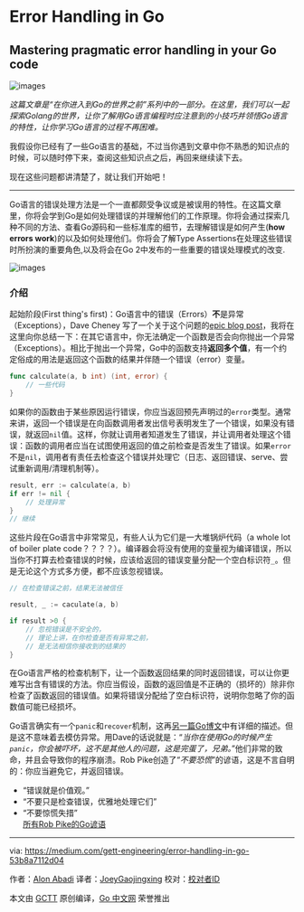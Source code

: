 # Error Handling in Go

## Mastering pragmatic error handling in your Go code

![images](https://)

*这篇文章是“在你进入到Go的世界之前”系列中的一部分。在这里，我们可以一起探索Golang的世界，让你了解用Go语言编程时应注意到的小技巧并领悟Go语言的特性，让你学习Go语言的过程不再困难。*

我假设你已经有了一些Go语言的基础，不过当你遇到文章中你不熟悉的知识点的时候，可以随时停下来，查阅这些知识点之后，再回来继续读下去。

现在这些问题都讲清楚了，就让我们开始吧！

---

Go语言的错误处理方法是一个一直都颇受争议或是被误用的特性。在这篇文章里，你将会学到Go是如何处理错误的并理解他们的工作原理。你将会通过探索几种不同的方法、查看Go源码和一些标准库的细节，去理解错误是如何产生(**how errors work**)的以及如何处理他们。你将会了解Type Assertions在处理这些错误时所扮演的重要角色,以及将会在Go 2中发布的一些重要的错误处理模式的改变.

![images](https://cdn-images-1.medium.com/max/800/1*__fmJKbSA3D0HUVDqp56IA.jpeg)

### 介绍

起始阶段(First thing's first)：Go语言中的错误（Errors）**不**是异常（Exceptions），Dave Cheney 写了一个关于这个问题的[epic blog post](https://dave.cheney.net/2012/01/18/why-go-gets-exceptions-right)，我将在这里向你总结一下：在其它语言中，你无法确定一个函数是否会向你抛出一个异常（Exceptions）。相比于抛出一个异常，Go中的函数支持**返回多个值**，有一个约定俗成的用法是返回这个函数的结果并伴随一个错误（error）变量。

```go
func calculate(a, b int) (int, error) {
    // 一些代码
}
```

如果你的函数由于某些原因运行错误，你应当返回预先声明过的`error`类型。通常来讲，返回一个错误是在向函数调用者发出信号表明发生了一个错误，如果没有错误，就返回`nil`值。这样，你就让调用者知道发生了错误，并让调用者处理这个错误：函数的调用者应当在试图使用返回的值之前检查是否发生了错误。如果`error`不是`nil`，调用者有责任去检查这个错误并处理它（日志、返回错误、serve、尝试重新调用/清理机制等）。

```go
result, err := calculate(a, b)
if err != nil {
    // 处理异常
}
// 继续
```

这些片段在Go语言中非常常见，有些人认为它们是一大堆锅炉代码（a whole lot of boiler plate code？？？？）。编译器会将没有使用的变量视为编译错误，所以当你不打算去检查错误的时候，应该给返回的错误变量分配一个空白标识符`_`。但是无论这个方式多方便，都不应该忽视错误。

```go
// 在检查错误之前，结果无法被信任

result, _ := caculate(a, b)

if result >0 {
    // 忽视错误是不安全的，
    // 理论上讲，在你检查是否有异常之前，
    // 是无法相信你接收到的结果的
}
```

在Go语言严格的检查机制下，让一个函数返回结果的同时返回错误，可以让你更难写出含有错误的方法。你应当假设，函数的返回值是不正确的（损坏的）除非你检查了函数返回的错误值。如果将错误分配给了空白标识符，说明你忽略了你的函数值可能已经损坏。

Go语言确实有一个`panic`和`recover`机制，这再[另一篇Go博文](https://blog.golang.org/defer-panic-and-recover)中有详细的描述。但是这不意味着去模仿异常。用Dave的话说就是：“*当你在使用Go的时候产生`panic`，你会被吓坏，这不是其他人的问题，这是完蛋了，兄弟。*”他们非常的致命，并且会导致你的程序崩溃。Rob Pike创造了“*不要恐慌*”的谚语，这是不言自明的：你应当避免它，并返回错误。

- “错误就是价值观。” 
- “不要只是检查错误，优雅地处理它们” 
- “不要惊慌失措”  
[所有Rob Pike的Go谚语](https://go-proverbs.github.io/)

---

via: <https://medium.com/gett-engineering/error-handling-in-go-53b8a7112d04>

作者：[Alon Abadi](https://medium.com/@alonabadi)
译者：[JoeyGaojingxing](https://github.com/JoeyGaojingxing)
校对：[校对者ID](https://github.com/校对者ID)

本文由 [GCTT](https://github.com/studygolang/GCTT) 原创编译，[Go 中文网](https://studygolang.com/) 荣誉推出
